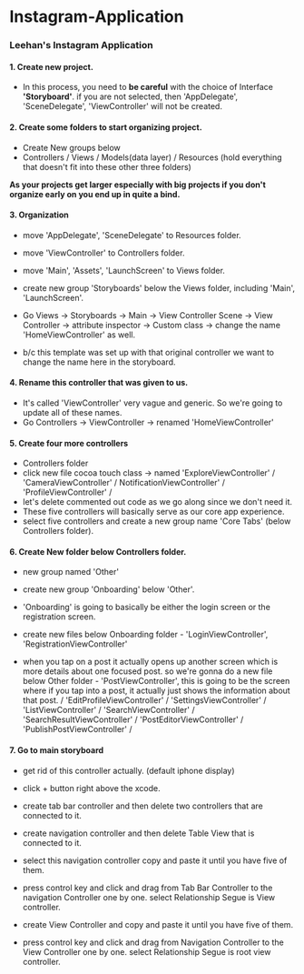 # Instagram-Application
### Leehan's Instagram Application 

#### 1. Create new project.
* In this process, you need to **be careful** with the choice of Interface **'Storyboard'**.
if you are not selected, then 'AppDelegate', 'SceneDelegate', 'ViewController' will not be created.

#### 2. Create some folders to start organizing project.
* Create New groups below 
* Controllers / Views / Models(data layer) / Resources (hold everything that doesn't fit into these other three folders) 

**As your projects get larger especially with big projects if you don't organize early on you end up in quite a bind.**

#### 3. Organization
* move 'AppDelegate', 'SceneDelegate' to Resources folder.
* move 'ViewController' to Controllers folder. 
* move 'Main', 'Assets', 'LaunchScreen' to Views folder.
* create new group 'Storyboards' below the Views folder, including 'Main', 'LaunchScreen'.

* Go Views -> Storyboards -> Main -> View Controller Scene -> View Controller -> attribute inspector -> Custom class -> change the name 'HomeViewController' as well. 
* b/c this template was set up with that original controller we want to change the name here in the storyboard.

#### 4. Rename this controller that was given to us.
* It's called 'ViewController' very vague and generic. So we're going to update all of these names.
* Go Controllers -> ViewController -> renamed 'HomeViewController'

#### 5. Create four more controllers
* Controllers folder 
* click new file cocoa touch class -> named 'ExploreViewController' / 'CameraViewController' / NotificationViewController' / 'ProfileViewController' / 
* let's delete commented out code as we go along since we don't need it. 
* These five controllers will basically serve as our core app experience. 
* select five controllers and create a new group name 'Core Tabs' (below Controllers folder).

#### 6. Create New folder below Controllers folder.
* new group named 'Other' 
* create new group 'Onboarding' below 'Other'.
* 'Onboarding' is going to basically be either the login screen or the registration screen.
* create new files below Onboarding folder - 'LoginViewController', 'RegistrationViewController'

* when you tap on a post it actually opens up another screen which is more details about one focused post. so we're gonna do a new file below Other folder - 'PostViewController', this is going to be the screen where if you tap into a post, it actually just shows the information about that post. / 'EditProfileViewController' / 'SettingsViewController' / 'ListViewController' / 'SearchViewController' / 'SearchResultViewController' / 'PostEditorViewController' / 'PublishPostViewController' / 


#### 7. Go to main storyboard
* get rid of this controller actually. (default iphone display)
* click + button right above the xcode. 
* create tab bar controller and then delete two controllers that are connected to it.
* create navigation controller and then delete Table View that is connected to it. 
* select this navigation controller copy and paste it until you have five of them. 
* press control key and click and drag from Tab Bar Controller to the navigation Controller one by one. select Relationship Segue is View controller.  

* create View Controller and copy and paste it until you have five of them. 
* press control key and click and drag from Navigation Controller to the View Controller one by one. select Relationship Segue is root view controller. 
